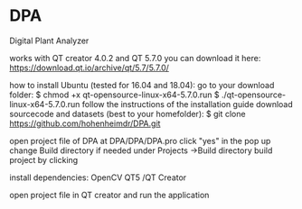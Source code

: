 # DPA
Digital Plant Analyzer


works with QT creator 4.0.2 and QT 5.7.0
you can download it here:
https://download.qt.io/archive/qt/5.7/5.7.0/

how to install Ubuntu (tested for 16.04 and 18.04):
go to your download folder:
$ chmod +x qt-opensource-linux-x64-5.7.0.run 
$ ./qt-opensource-linux-x64-5.7.0.run
follow the instructions of the installation guide
download sourcecode and datasets (best to your homefolder):
$ git clone https://github.com/hohenheimdr/DPA.git

open project file of DPA at
 DPA/DPA/DPA.pro
click "yes" in the pop up
change Build directory if needed under Projects ->Build directory
build project by clicking 

install dependencies: 
OpenCV
QT5 /QT Creator


open project file in QT creator and run the application



